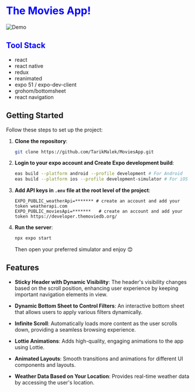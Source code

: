<h1 style="color: blue;">The Movies App!</h1>


![Demo](moviesAppDemo.gif)


<h2 style="color: blue;">Tool Stack</h2>

- react
- react native
- redux
- reanimated
- expo 51 / expo-dev-client
- grohom/bottomsheet
- react navigation 

## Getting Started

Follow these steps to set up the project:

1. **Clone the repository**:
    ```sh
    git clone https://github.com/TarikMalek/MoviesApp.git
    ```

2. **Login to your expo account and Create Expo development build**:
    ```sh
    eas build --platform android --profile development # For Android
    eas build --platform ios --profile development-simulator # For iOS
    ```

3. **Add API keys in `.env` file at the root level of the project**:
    ```env
    EXPO_PUBLIC_weatherApi=******* # create an account and add your token weatherapi.com
    EXPO_PUBLIC_moviesApi=*******   # create an account and add your token https://developer.themoviedb.org/
    ```

4. **Run the server**:
    ```sh
    npx expo start
    ```
    Then open your preferred simulator and enjoy 😊

## Features

- **Sticky Header with Dynamic Visibility**: The header's visibility changes based on the scroll position, enhancing user experience by keeping important navigation elements in view.

- **Dynamic Bottom Sheet to Control Filters**: An interactive bottom sheet that allows users to apply various filters dynamically.

- **Infinite Scroll**: Automatically loads more content as the user scrolls down, providing a seamless browsing experience.

- **Lottie Animations**: Adds high-quality, engaging animations to the app using Lottie.

- **Animated Layouts**: Smooth transitions and animations for different UI components and layouts.

- **Weather Data Based on Your Location**: Provides real-time weather data by accessing the user's location.

